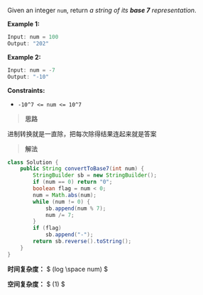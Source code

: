 Given an integer `num`, return *a string of its **base 7** representation*.

 

**Example 1:**

```java
Input: num = 100
Output: "202"
```

**Example 2:**

```java
Input: num = -7
Output: "-10"
```

 

**Constraints:**

- `-10^7 <= num <= 10^7`



> **思路**

进制转换就是一直除，把每次除得结果连起来就是答案



> **解法**

```java
class Solution {
    public String convertToBase7(int num) {
        StringBuilder sb = new StringBuilder();
        if (num == 0) return "0";
        boolean flag = num < 0;
        num = Math.abs(num);
        while (num != 0) {
            sb.append(num % 7);
            num /= 7;
        }
        if (flag)
            sb.append("-");
        return sb.reverse().toString();
    }
}
```

**时间复杂度：** $ (log \space num) $

**空间复杂度：** $ (1) $